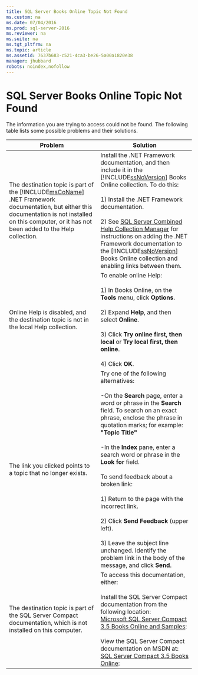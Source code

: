 ```yaml
---
title: SQL Server Books Online Topic Not Found
ms.custom: na
ms.date: 07/04/2016
ms.prod: sql-server-2016
ms.reviewer: na
ms.suite: na
ms.tgt_pltfrm: na
ms.topic: article
ms.assetid: 7637b683-c521-4ca3-be26-5a00a1820e38
manager: jhubbard
robots: noindex,nofollow
---
```

# SQL Server Books Online Topic Not Found
The information you are trying to access could not be found. The following table lists some possible problems and their solutions.  
  
|Problem|Solution|  
|-------------|--------------|  
|The destination topic is part of the [!INCLUDE[msCoName](../../Topics/TopicNameContainA/includes/msCoName_md.md)] .NET Framework documentation, but either this documentation is not installed on this computer, or it has not been added to the Help collection.|Install the .NET Framework documentation, and then include it in the [!INCLUDE[ssNoVersion](../../Topics/TopicNameContainA/includes/ssNoVersion_md.md)] Books Online collection. To do this:<br /><br /> 1) Install the .NET Framework documentation.<br /><br /> 2) See [SQL Server Combined Help Collection Manager](assetId:///ef798cc8-87cf-4d60-a7bf-9e061bdd0052) for instructions on adding the .NET Framework documentation to the [!INCLUDE[ssNoVersion](../../Topics/TopicNameContainA/includes/ssNoVersion_md.md)] Books Online collection and enabling links between them.|  
|Online Help is disabled, and the destination topic is not in the local Help collection.|To enable online Help:<br /><br /> 1) In Books Online, on the **Tools** menu, click **Options**.<br /><br /> 2) Expand **Help**, and then select **Online**.<br /><br /> 3) Click **Try online first, then local** or **Try local first, then online**.<br /><br /> 4) Click **OK**.|  
|The link you clicked points to a topic that no longer exists.|Try one of the following alternatives:<br /><br /> -On the **Search** page, enter a word or phrase in the **Search** field. To search on an exact phrase, enclose the phrase in quotation marks; for example: <br />                  **"Topic Title"**<br /><br /> -In the **Index** pane, enter a search word or phrase in the **Look for** field.<br /><br /> To send feedback about a broken link:<br /><br /> 1) Return to the page with the incorrect link.<br /><br /> 2) Click **Send Feedback** (upper left).<br /><br /> 3) Leave the subject line unchanged. Identify the problem link in the body of the message, and click **Send**.|  
|The destination topic is part of the SQL Server Compact documentation, which is not installed on this computer.|To access this documentation, either:<br /><br /> Install the SQL Server Compact documentation from the following location: <br />                  [Microsoft SQL Server Compact 3.5 Books Online and Samples](http://go.microsoft.com/fwlink/?LinkID=80743):<br /><br /> View the SQL Server Compact documentation on MSDN at: <br />                  [SQL Server Compact 3.5 Books Online](http://go.microsoft.com/fwlink/?LinkID=120931):|